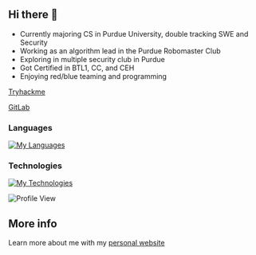 ## Hi there 👋

- Currently majoring CS in Purdue University, double tracking SWE and Security
- Working as an algorithm lead in the Purdue Robomaster Club
- Exploring in multiple security club in Purdue
- Got Certified in BTL1, CC, and CEH
- Enjoying red/blue teaming and programming

[Tryhackme](https://tryhackme.com/p/acezxn)

[GitLab](https://gitlab.com/acezxn)
 
### Languages
[![My Languages](https://skillicons.dev/icons?i=c,cpp,python,java,html,css,js,bash)](https://skillicons.dev)

### Technologies
[![My Technologies](https://skillicons.dev/icons?i=ros,react,electron,nodejs,django,firebase,postgresql,git,docker)](https://skillicons.dev)

![Profile View](https://komarev.com/ghpvc/?username=acezxn)

## More info
Learn more about me with my [personal website](https://acezxn.me/)


